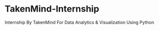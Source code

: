 # TakenMind-Internship
Internship By TakenMind For Data Analytics &amp; Visualization Using Python  
